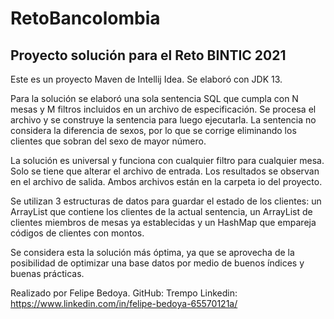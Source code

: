 # RetoBancolombia

## Proyecto solución para el Reto BINTIC 2021

Este es un proyecto Maven de Intellij Idea. Se elaboró con JDK 13.

Para la solución se elaboró una sola sentencia SQL que cumpla con N mesas y M filtros incluidos en un archivo de especificación. Se procesa el archivo y se construye la sentencia para luego ejecutarla. La sentencia no considera la diferencia de sexos, por lo que se corrige eliminando los clientes que sobran del sexo de mayor número.

La solución es universal y funciona con cualquier filtro para cualquier mesa. Solo se tiene que alterar el archivo de entrada. Los resultados se observan en el archivo de salida. Ambos archivos están en la carpeta io del proyecto.

Se utilizan 3 estructuras de datos para guardar el estado de los clientes: un ArrayList que contiene los clientes de la actual sentencia, un ArrayList de clientes miembros de mesas ya establecidas y un HashMap que empareja códigos de clientes con montos.

Se considera esta la solución más óptima, ya que se aprovecha de la posibilidad de optimizar una base datos por medio de buenos índices y buenas prácticas.

Realizado por Felipe Bedoya.
GitHub: Trempo
Linkedin: https://www.linkedin.com/in/felipe-bedoya-65570121a/